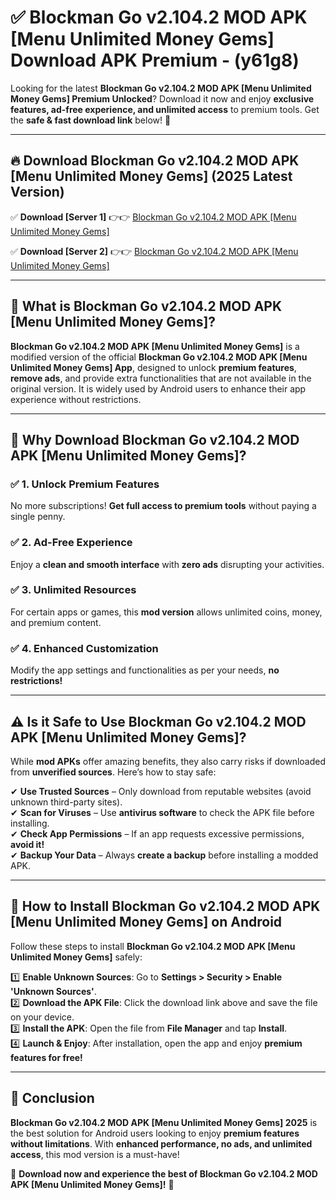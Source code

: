 
# ✅ Blockman Go v2.104.2 MOD APK [Menu Unlimited Money Gems] Download APK Premium -  (y61g8) 

Looking for the latest **Blockman Go v2.104.2 MOD APK [Menu Unlimited Money Gems] Premium Unlocked**? Download it now and enjoy **exclusive features, ad-free experience, and unlimited access** to premium tools. Get the **safe & fast download link** below! 🚀

---

## 🔥 Download Blockman Go v2.104.2 MOD APK [Menu Unlimited Money Gems] (2025 Latest Version)

✅ **Download [Server 1]** 👉👉 [Blockman Go v2.104.2 MOD APK [Menu Unlimited Money Gems] ](https://apkcomod.com?title=Blockman_Go_v2.104.2_MOD_APK_[Menu_Unlimited_Money_Gems])  

✅ **Download [Server 2]** 👉👉 [Blockman Go v2.104.2 MOD APK [Menu Unlimited Money Gems] ](https://apkcomod.com?title=Blockman_Go_v2.104.2_MOD_APK_[Menu_Unlimited_Money_Gems])  


---

## 📌 What is Blockman Go v2.104.2 MOD APK [Menu Unlimited Money Gems]?

**Blockman Go v2.104.2 MOD APK [Menu Unlimited Money Gems]** is a modified version of the official **Blockman Go v2.104.2 MOD APK [Menu Unlimited Money Gems] App**, designed to unlock **premium features**, **remove ads**, and provide extra functionalities that are not available in the original version. It is widely used by Android users to enhance their app experience without restrictions.

---

## 🌟 Why Download Blockman Go v2.104.2 MOD APK [Menu Unlimited Money Gems]?

### ✅ 1. Unlock Premium Features
No more subscriptions! **Get full access to premium tools** without paying a single penny.

### ✅ 2. Ad-Free Experience
Enjoy a **clean and smooth interface** with **zero ads** disrupting your activities.

### ✅ 3. Unlimited Resources
For certain apps or games, this **mod version** allows unlimited coins, money, and premium content.

### ✅ 4. Enhanced Customization
Modify the app settings and functionalities as per your needs, **no restrictions!**

---

## ⚠️ Is it Safe to Use Blockman Go v2.104.2 MOD APK [Menu Unlimited Money Gems]?

While **mod APKs** offer amazing benefits, they also carry risks if downloaded from **unverified sources**. Here’s how to stay safe:

✔ **Use Trusted Sources** – Only download from reputable websites (avoid unknown third-party sites).  
✔ **Scan for Viruses** – Use **antivirus software** to check the APK file before installing.  
✔ **Check App Permissions** – If an app requests excessive permissions, **avoid it!**  
✔ **Backup Your Data** – Always **create a backup** before installing a modded APK.

---

## 📲 How to Install Blockman Go v2.104.2 MOD APK [Menu Unlimited Money Gems] on Android

Follow these steps to install **Blockman Go v2.104.2 MOD APK [Menu Unlimited Money Gems]** safely:

1️⃣ **Enable Unknown Sources**: Go to **Settings > Security > Enable 'Unknown Sources'**.  
2️⃣ **Download the APK File**: Click the download link above and save the file on your device.  
3️⃣ **Install the APK**: Open the file from **File Manager** and tap **Install**.  
4️⃣ **Launch & Enjoy**: After installation, open the app and enjoy **premium features for free!**

---

## 🚀 Conclusion

**Blockman Go v2.104.2 MOD APK [Menu Unlimited Money Gems] 2025** is the best solution for Android users looking to enjoy **premium features without limitations**. With **enhanced performance, no ads, and unlimited access**, this mod version is a must-have!

🔻 **Download now and experience the best of Blockman Go v2.104.2 MOD APK [Menu Unlimited Money Gems]!** 🔻


